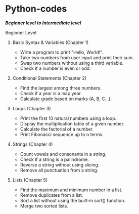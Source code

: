 # Python-codes
_**Beginner level to Intermediate level**_

Beginner Level
1. Basic Syntax & Variables (Chapter 1)
   
   - Write a program to print "Hello, World!".
   - Take two numbers from user input and print their sum.
   - Swap two numbers without using a third variable.
   - Check if a number is even or odd.

2. Conditional Statements (Chapter 2)

   - Find the largest among three numbers.
   - Check if a year is a leap year.
   - Calculate grade based on marks (A, B, C…).

3. Loops (Chapter 3)

   - Print the first 10 natural numbers using a loop.
   - Display the multiplication table of a given number.
   - Calculate the factorial of a number.
   - Print Fibonacci sequence up to n terms.
  
4. Strings (Chapter 4)

   - Count vowels and consonants in a string.
   - Check if a string is a palindrome.
   - Reverse a string without using slicing.
   - Remove all punctuation from a string.

5. Lists (Chapter 5)

   - Find the maximum and minimum number in a list.
   - Remove duplicates from a list.
   - Sort a list without using the built-in sort() function.
   - Merge two sorted lists.

